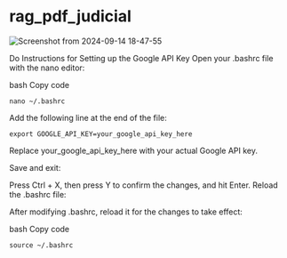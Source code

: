 # rag_pdf_judicial

![Screenshot from 2024-09-14 18-47-55](https://github.com/user-attachments/assets/afe5117c-e301-4bee-a70b-5e56db2d2090)



Do 
Instructions for Setting up the Google API Key
Open your .bashrc file with the nano editor:

bash
Copy code
```
nano ~/.bashrc
```
Add the following line at the end of the file:

```
export GOOGLE_API_KEY=your_google_api_key_here
```
Replace your_google_api_key_here with your actual Google API key.

Save and exit:

Press Ctrl + X, then press Y to confirm the changes, and hit Enter.
Reload the .bashrc file:

After modifying .bashrc, reload it for the changes to take effect:

bash
Copy code
```
source ~/.bashrc
```



